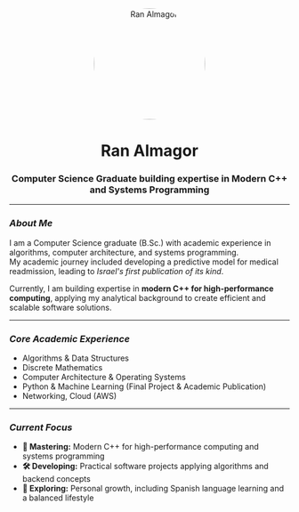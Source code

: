<div align="center">
  <img src="https://avatars.githubusercontent.com/u/171186804?v=4" alt="Ran Almagor" width="200" height="200" style="border-radius:50%;"/>
  <h1><b>Ran Almagor</b></h1>
  <h3>Computer Science Graduate building expertise in Modern C++ and Systems Programming</h3>
</div>

---

### *About Me*

I am a Computer Science graduate (B.Sc.) with academic experience in algorithms, computer architecture, and systems programming.  
My academic journey included developing a predictive model for medical readmission, leading to *Israel's first publication of its kind*.  

Currently, I am building expertise in **modern C++ for high-performance computing**, applying my analytical background to create efficient and scalable software solutions.

---

### *Core Academic Experience*

* Algorithms & Data Structures  
* Discrete Mathematics  
* Computer Architecture & Operating Systems  
* Python & Machine Learning (Final Project & Academic Publication)  
* Networking, Cloud (AWS)

---

### *Current Focus*

* **🔭 Mastering:** Modern C++ for high-performance computing and systems programming  
* **🛠️ Developing:** Practical software projects applying algorithms and backend concepts  
* **🌱 Exploring:** Personal growth, including Spanish language learning and a balanced lifestyle
